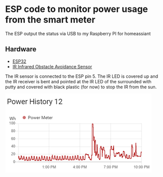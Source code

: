 # ESP code to monitor power usage from the smart meter

The ESP output the status via USB to my Raspberry PI for homeassiant
 
## Hardware
 - [ESP32](https://www.amazon.ca/gp/product/B07KTV2RRM/ref=ppx_yo_dt_b_asin_title_o01_s00?ie=UTF8&psc=1)
 - [IR Infrared Obstacle Avoidance Sensor](https://www.amazon.ca/gp/product/B07D3PHQT8/ref=ppx_yo_dt_b_asin_title_o04_s00?ie=UTF8&psc=1)  
 
 
 The IR sensor is connected to the ESP pin 5. The IR LED is covered up and the IR receiver is bent and pointed at the IR LED of the surrounded with putty and covered with black plastic (for now) to stop the IR from the sun. 
 
 ![Screen Shot](https://raw.githubusercontent.com/haufes/esp32_power_monitor/master/project_resources/Home%20Assistant%20power%20graph.png)

